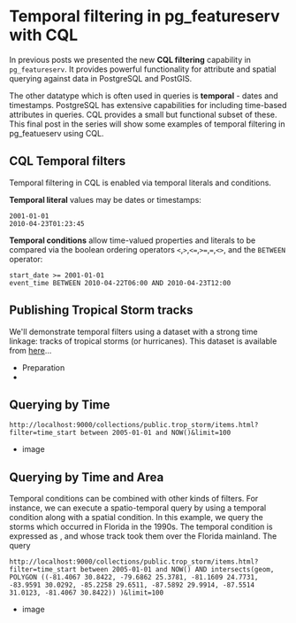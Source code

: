 # Temporal filtering in pg_featureserv with CQL

In previous posts we presented the new **CQL filtering** capability in `pg_featureserv`.
It provides powerful functionality for attribute and spatial querying against data in PostgreSQL and PostGIS.

The other datatype which is often used in queries is **temporal** - dates and timestamps.
PostgreSQL has extensive capabilities for including time-based attributes in queries.
CQL provides a small but functional subset of these.
This final post in the series will show some examples of temporal filtering in pg_featueserv using CQL.

## CQL Temporal filters

Temporal filtering in CQL is enabled via temporal literals and conditions.

**Temporal literal** values may be dates or timestamps:
```
2001-01-01
2010-04-23T01:23:45
```

**Temporal conditions** allow time-valued properties and literals to be compared via the boolean ordering operators
`<`,`>`,`<=`,`>=`,`=`,`<>`, and the `BETWEEN` operator:
```
start_date >= 2001-01-01
event_time BETWEEN 2010-04-22T06:00 AND 2010-04-23T12:00
```

## Publishing Tropical Storm tracks

We'll demonstrate temporal filters using a dataset with a strong time linkage: tracks of tropical storms (or hurricanes).
This dataset is available from [here](https://hifld-geoplatform.opendata.arcgis.com/datasets/geoplatform::historical-tropical-storm-tracks)...

- Preparation
- 

## Querying by Time

```
http://localhost:9000/collections/public.trop_storm/items.html?filter=time_start between 2005-01-01 and NOW()&limit=100
```

- image

## Querying by Time and Area

Temporal conditions can be combined with other kinds of filters. For instance, we can execute a spatio-temporal query
by using a temporal condition along with a spatial condition.
In this example, we query the storms which occurred in Florida in the 1990s.
The temporal condition is expressed as , and whose track took them over the Florida mainland.
The query 

```
http://localhost:9000/collections/public.trop_storm/items.html?filter=time_start between 2005-01-01 and NOW() AND intersects(geom, POLYGON ((-81.4067 30.8422, -79.6862 25.3781, -81.1609 24.7731, -83.9591 30.0292, -85.2258 29.6511, -87.5892 29.9914, -87.5514 31.0123, -81.4067 30.8422)) )&limit=100
```

- image
